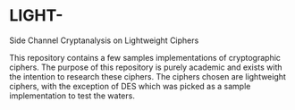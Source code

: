 # LIGHT-
Side Channel Cryptanalysis on Lightweight Ciphers

This repository contains a few samples implementations of cryptographic ciphers.
The purpose of this repository is purely academic and exists with the intention to research these ciphers.
The ciphers chosen are lightweight ciphers, with the exception of DES which was picked as a sample implementation to test the waters.


